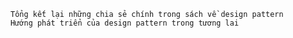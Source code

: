 
    Tổng kết lại những chia sẻ chính trong sách về design pattern
    Hướng phát triển của design pattern trong tương lai
